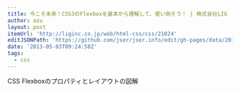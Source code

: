 ```yaml
---
title: 今こそ未来！CSS3のFlexboxを基本から理解して、使い倒そう！ | 株式会社LIG
author: azu
layout: post
itemUrl: 'http://liginc.co.jp/web/html-css/css/21024'
editJSONPath: 'https://github.com/jser/jser.info/edit/gh-pages/data/2013/05/index.json'
date: '2013-05-03T09:24:58Z'
tags:
  - css
---
```

CSS Flexboxのプロパティとレイアウトの図解
